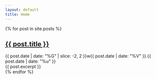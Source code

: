 ```yaml
---
layout: default
title: Home
---
```


{% for post in site.posts %}
<div class="post">
  <h2><a href="{{ post.url | relative_url }}">{{ post.title }}</a></h2>
  <div class="post-date">{{ post.date | date: "%G" | slice: -2, 2 }}w{{ post.date | date: "%V" }}.{{ post.date | date: "%u" }}</div>
  {{ post.excerpt }}
</div>
{% endfor %}